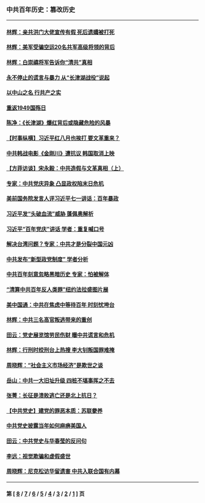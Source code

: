 ### 中共百年历史：篡改历史
---
#### [林辉：亲共洪门大佬宣传有假 死后遗孀被打死](../../pages/nf1176115/n14057205.md?09070430) 
#### [林辉：美军受骗空运20名共军高级将领的背后](../../pages/nf1176115/n14052185.md?09070430) 
#### [林辉：白崇禧将军告诉你“清共”真相](../../pages/nf1176115/n14044216.md?09070430) 
#### [永不停止的谎言与暴力 从“长津湖战役”说起](../../pages/nf1176115/n13494094.md?09070430) 
#### [以中山之名 行共产之实](../../pages/nf1176115/n13346437.md?09070430) 
#### [重返1949国殇日](../../pages/nf1176115/n13346372.md?09070430) 
#### [陈净：《长津湖》爆红背后或隐藏危险的风暴](../../pages/nf1176115/n13314364.md?09070430) 
#### [【时事纵横】习近平红八月也挨打 要文革重来？](../../pages/nf1176115/n13231393.md?09070430) 
#### [中共韩战电影《金刚川》遭抗议 韩国取消上映](../../pages/nf1176115/n13219114.md?09070430) 
#### [【方菲访谈】宋永毅：中共造假与文革真相（上）](../../pages/nf1176115/n13200760.md?09070430) 
#### [专家：中共党庆异象 凸显政权陷末日危机](../../pages/nf1176115/n13067084.md?09070430) 
#### [美前国务院发言人评习近平七一讲话：百年暴政](../../pages/nf1176115/n13066986.md?09070430) 
#### [习近平发“头破血流”威胁 蓬佩奥解析](../../pages/nf1176115/n13063604.md?09070430) 
#### [习近平“百年党庆”讲话 学者：重复喊口号](../../pages/nf1176115/n13061411.md?09070430) 
#### [解决台湾问题？专家：中共才是分裂中国元凶](../../pages/nf1176115/n13060811.md?09070430) 
#### [中共发布“新型政党制度” 学者分析](../../pages/nf1176115/n13056354.md?09070430) 
#### [中共百年刻意忽略黑暗历史 专家：怕被解体](../../pages/nf1176115/n13056056.md?09070430) 
#### [“清算中共百年反人类罪”纽约法拉盛图片展](../../pages/nf1176115/n13052220.md?09070430) 
#### [美中国通：中共在焦虑中等待百年 时刻忧垮台](../../pages/nf1176115/n13048820.md?09070430) 
#### [林辉：中共三名高官叛逃带来的重创](../../pages/nf1176115/n13035206.md?09070430) 
#### [田云：党史展览馆劳民伤财 曝中共谎言和危机](../../pages/nf1176115/n13033900.md?09070430) 
#### [林辉：行刑时绞刑台上热搜 李大钊叛国罪难掩](../../pages/nf1176115/n13031965.md?09070430) 
#### [周晓辉：“社会主义市场经济”是欺世之谈](../../pages/nf1176115/n13024090.md?09070430) 
#### [岳山：中共一大旧址升级 四桩不堪事挥之不去](../../pages/nf1176115/n13021697.md?09070430) 
#### [张菁：长征是溃败逃亡还是北上抗日？](../../pages/nf1176115/n13020585.md?09070430) 
#### [【中共党史】建党的罪恶本质：苏联豢养](../../pages/nf1176115/n13011888.md?09070430) 
#### [中共党史披露当年如何麻痹美国人](../../pages/nf1176115/n12966400.md?09070430) 
#### [田云：中共党史与华春莹的反问句](../../pages/nf1176115/n12765178.md?09070430) 
#### [李远：视觉欺骗和虚假盛世](../../pages/nf1176115/n12993376.md?09070430) 
#### [周晓辉：尼克松访华留遗害 中共入联合国有内幕](../../pages/nf1176115/n12991422.md?09070430) 

---
#### 第 [ [8](./8.md?09070430) / [7](./7.md?09070430) / [6](./6.md?09070430) / [5](./5.md?09070430) / [4](./4.md?09070430) / [3](./3.md?09070430) / [2](./2.md?09070430) / [1](./1.md?09070430) ] 页
